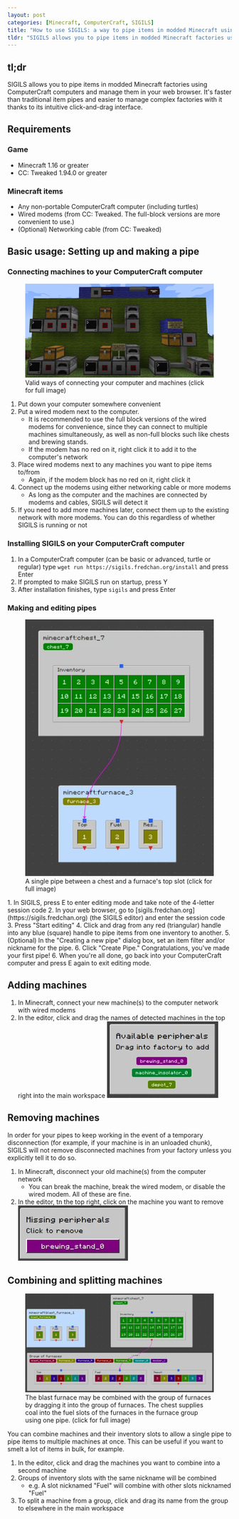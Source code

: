 ```yaml
---
layout: post
categories: [Minecraft, ComputerCraft, SIGILS]
title: "How to use SIGILS: a way to pipe items in modded Minecraft using ComputerCraft"
tldr: "SIGILS allows you to pipe items in modded Minecraft factories using ComputerCraft computers and manage them in the browser. It's faster than traditional item pipes and easier to manage complex factories with it thanks to its intuitive click-and-drag interface."
---
```


## tl;dr
SIGILS allows you to pipe items in modded Minecraft factories using ComputerCraft computers and manage them in your web browser. It's faster than traditional item pipes and easier to manage complex factories with it thanks to its intuitive click-and-drag interface.

## Requirements
### Game
* Minecraft 1.16 or greater
* CC: Tweaked 1.94.0 or greater

### Minecraft items
* Any non-portable ComputerCraft computer (including turtles)
* Wired modems (from CC: Tweaked. The full-block versions are more convenient to use.)
* (Optional) Networking cable (from CC: Tweaked)

## Basic usage: Setting up and making a pipe

### Connecting machines to your ComputerCraft computer
<figure class="float-right text-center !my-0">
  <div class="w-96">
    <a href="/assets/images/sigils-network.webp">
      <img src="/assets/images/sigils-network.webp"
        alt="Valid ways of connecting your computer and machines"
        class="!my-0"
      />
    </a>
    <figcaption>Valid ways of connecting your computer and machines (click for full image)</figcaption>
  </div>
</figure>

1. Put down your computer somewhere convenient
2. Put a wired modem next to the computer.
    * It is recommended to use the full block versions of the wired modems for convenience, since they can connect to multiple machines simultaneously, as well as non-full blocks such like chests and brewing stands.
    * If the modem has no red on it, right click it to add it to the computer's network
3. Place wired modems next to any machines you want to pipe items to/from
    * Again, if the modem block has no red on it, right click it
4. Connect up the modems using either networking cable or more modems
    * As long as the computer and the machines are connected by modems and cables, SIGILS will detect it
5. If you need to add more machines later, connect them up to the existing network with more modems. You can do this regardless of whether SIGILS is running or not

### Installing SIGILS on your ComputerCraft computer
1. In a ComputerCraft computer (can be basic or advanced, turtle or regular) type `wget run https://sigils.fredchan.org/install` and press Enter
2. If prompted to make SIGILS run on startup, press Y
3. After installation finishes, type `sigils` and press Enter

### Making and editing pipes
<figure class="float-right text-center !my-0">
  <div class="w-56">
    <a href="/assets/images/sigils-first-pipe.webp">
      <img src="/assets/images/sigils-first-pipe.webp"
        alt="A single pipe between a chest and a furnace's top slot"
        class="w-56 !my-0"
      />
    </a>
    <figcaption>A single pipe between a chest and a furnace's top slot (click for full image)</figcaption>
  </div>
</figure>
1. In SIGILS, press E to enter editing mode and take note of the 4-letter session code
2. In your web browser, go to [sigils.fredchan.org](https://sigils.fredchan.org) (the SIGILS editor) and enter the session code
3. Press "Start editing"
4. Click and drag from any red (triangular) handle into any blue (square) handle to pipe items from one inventory to another.
5. (Optional) In the "Creating a new pipe" dialog box, set an item filter and/or nickname for the pipe.
6. Click "Create Pipe." Congratulations, you've made your first pipe!
6. When you're all done, go back into your ComputerCraft computer and press E again to exit editing mode.

## Adding machines
1. In Minecraft, connect your new machine(s) to the computer network with wired modems
2. In the editor, click and drag the names of detected machines in the top right into the main workspace
![Available peripherals dialog box](/assets/images/sigils-available-periphs.webp)

## Removing machines
In order for your pipes to keep working in the event of a temporary disconnection (for example, if your machine is in an unloaded chunk), SIGILS will not remove disconnected machines from your factory unless you explicitly tell it to do so.

1. In Minecraft, disconnect your old machine(s) from the computer network
    * You can break the machine, break the wired modem, or disable the wired modem. All of these are fine.
2. In the editor, tn the top right, click on the machine you want to remove
![Missing peripherals dialog box](/assets/images/sigils-missing-periphs.webp)

## Combining and splitting machines
<figure class="float-right text-center !my-0">
  <div class="w-96">
    <a href="/assets/images/sigils-combine-periphs.webp">
      <img src="/assets/images/sigils-combine-periphs.webp"
        alt="A single pipe between a chest and a furnace's top slot"
        class="!my-0"
      />
    </a>
    <figcaption>The blast furnace may be combined with the group of furnaces by dragging it into the group of furnaces. The chest supplies coal into the fuel slots of the furnaces in the furnace group using one pipe. (click for full image)</figcaption>
  </div>
</figure>

You can combine machines and their inventory slots to allow a single pipe to pipe items to multiple machines at once. This can be useful if you want to smelt a lot of items in bulk, for example.

1. In the editor, click and drag the machines you want to combine into a second machine
2. Groups of inventory slots with the same nickname will be combined
    * e.g. A slot nicknamed "Fuel" will combine with other slots nicknamed "Fuel"
3. To split a machine from a group, click and drag its name from the group to elsewhere in the main workspace